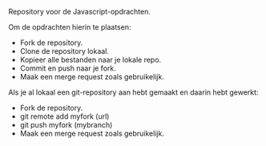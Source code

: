 Repository voor de Javascript-opdrachten.

Om de opdrachten hierin te plaatsen:
- Fork de repository.
- Clone de repository lokaal.
- Kopieer alle bestanden naar je lokale repo.
- Commit en push naar je fork.
- Maak een merge request zoals gebruikelijk.

Als je al lokaal een git-repository aan hebt gemaakt en daarin hebt gewerkt:
- Fork de repository.
- git remote add myfork (url)
- git push myfork (mybranch)
- Maak een merge request zoals gebruikelijk.